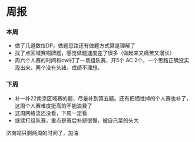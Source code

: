 # 周报
### 本周
- 做了几道数位DP，做题思路还有做题方式算是理解了
- 找了点区域赛铜牌题，感觉做题速度差了很多（做起来又痛苦又漫长）
- 周六个人赛的时间和cwl打了一场组队赛，开5个 AC 2个，一个思路正确没实现出来，两个没有头绪。成绩不理想。
### 下周
- 补一补22南京区域赛的题，尽量补到第五题。还有把牺牲掉的个人赛也补了，这周个人赛难度挺高的不能浪费了
- 这周网络流还没看，下周一定看
- 继续打组队赛，重点是赛后补题很慢，被自己菜的头大

济南站只剩两周的时间了，加油
